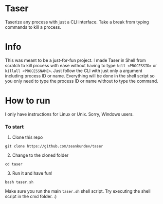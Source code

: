 # Taser
Taserize any process with just a CLI interface. Take a break from typing commands to kill a process.
# Info
This was meant to be a just-for-fun project. I made Taser in Shell from scratch to kill process with ease
without having to type ```kill <PROCESSID>``` or ```killall <PROCESSNAME>```. Just follow the CLI with just only a argument including process ID or name. 
Everything will be done in the shell script so you only need to type the process ID or name without to type the command.
# How to run
I only have instructions for Linux or Unix. Sorry, Windows users.
### To start
1. Clone this repo
```
git clone https://github.com/zeankundev/taser
```
2. Change to the cloned folder
```
cd taser
```
3. Run it and have fun!
```
bash taser.sh
```
Make sure you run the main ```taser.sh``` shell script. Try executing the shell script in the cmd folder. :)
